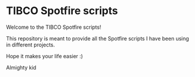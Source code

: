 # TIBCO Spotfire scripts
Welcome to the TIBCO Spotfire scripts!

This repository is meant to provide all the Spotfire scripts I have been using in different projects.

Hope it makes your life easier :)

Almighty kid
